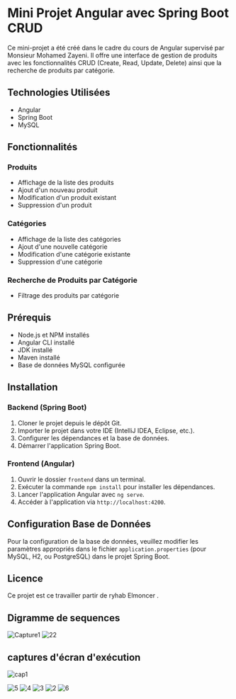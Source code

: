 # Mini Projet Angular avec Spring Boot CRUD

Ce mini-projet a été créé dans le cadre du cours de Angular supervisé par Monsieur Mohamed Zayeni.
Il offre une interface de gestion de produits avec les fonctionnalités CRUD (Create, Read, Update, Delete) ainsi que la recherche de produits par catégorie.

## Technologies Utilisées

- Angular
- Spring Boot 
- MySQL 

## Fonctionnalités

### Produits
- Affichage de la liste des produits
- Ajout d'un nouveau produit
- Modification d'un produit existant
- Suppression d'un produit

### Catégories
- Affichage de la liste des catégories
- Ajout d'une nouvelle catégorie
- Modification d'une catégorie existante
- Suppression d'une catégorie

### Recherche de Produits par Catégorie
- Filtrage des produits par catégorie

## Prérequis
- Node.js et NPM installés
- Angular CLI installé
- JDK installé
- Maven installé
- Base de données MySQL configurée

## Installation

### Backend (Spring Boot)
1. Cloner le projet depuis le dépôt Git.
2. Importer le projet dans votre IDE (IntelliJ IDEA, Eclipse, etc.).
3. Configurer les dépendances et la base de données.
4. Démarrer l'application Spring Boot.

### Frontend (Angular)
1. Ouvrir le dossier `frontend` dans un terminal.
2. Exécuter la commande `npm install` pour installer les dépendances.
3. Lancer l'application Angular avec `ng serve`.
4. Accéder à l'application via `http://localhost:4200`.

## Configuration Base de Données

Pour la configuration de la base de données, veuillez modifier les paramètres appropriés dans le fichier 
`application.properties` (pour MySQL, H2, ou PostgreSQL) dans le projet Spring Boot.


## Licence

Ce projet est ce travailler partir de ryhab Elmoncer .
## Digramme de sequences 
![Capture1](https://github.com/RyhabElmoncer/-Mini-Projet-Acad-mique-/assets/126770762/cbad7c28-d3d0-496f-b001-8afdf14c3ebd)
![22](https://github.com/RyhabElmoncer/-Mini-Projet-Acad-mique-/assets/126770762/37c81aa8-9077-43fe-adef-c402710f0778)
## captures d'écran d'exécution
![cap1](https://github.com/RyhabElmoncer/-Mini-Projet-Acad-mique-/assets/126770762/3867a9ab-a419-4123-8824-4d524e4f352b)

![5](https://github.com/RyhabElmoncer/-Mini-Projet-Acad-mique-/assets/126770762/b73de7aa-92c2-4784-92a6-25b51cddddbe)
![4](https://github.com/RyhabElmoncer/-Mini-Projet-Acad-mique-/assets/126770762/9ffd6b35-0db6-4280-a05d-c25707f922e3)
![3](https://github.com/RyhabElmoncer/-Mini-Projet-Acad-mique-/assets/126770762/1df21950-e1be-4f2b-8f6f-88c0ac9723c8)
![2](https://github.com/RyhabElmoncer/-Mini-Projet-Acad-mique-/assets/126770762/c5a1d75e-42b7-4496-b27e-a01b0e14cf05)
![6](https://github.com/RyhabElmoncer/-Mini-Projet-Acad-mique-/assets/126770762/cdace689-6fa8-420d-aed8-cd9f65922a55)
